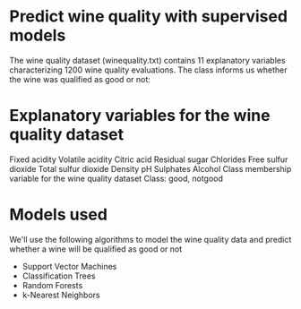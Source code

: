 # Predict wine quality with supervised models

The wine quality dataset (winequality.txt) contains 11 explanatory variables characterizing 1200 wine quality
evaluations. The class informs us whether the wine was qualified as good or not:

# Explanatory variables for the wine quality dataset
Fixed acidity
Volatile acidity
Citric acid
Residual sugar
Chlorides
Free sulfur dioxide
Total sulfur dioxide
Density
pH
Sulphates
Alcohol
Class membership variable for the wine quality dataset
Class: good, notgood

# Models used
We'll use the following algorithms to model the wine quality data and predict whether a wine will be qualified as good or not

- Support Vector Machines 
- Classification Trees 
- Random Forests 
- k-Nearest Neighbors 
